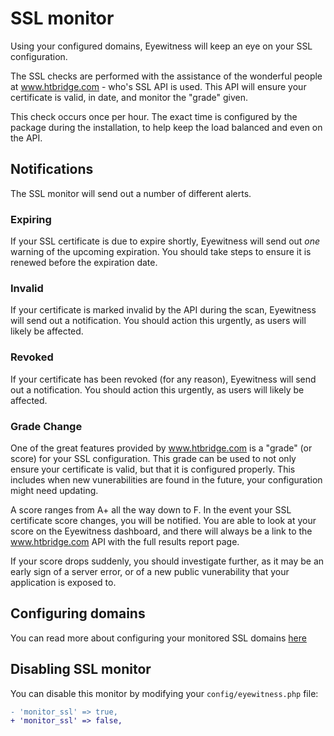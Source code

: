 # SSL monitor

Using your configured domains, Eyewitness will keep an eye on your SSL configuration.

The SSL checks are performed with the assistance of the wonderful people at www.htbridge.com - who's SSL API is used. This API will ensure your certificate is valid, in date, and monitor the "grade" given.

This check occurs once per hour. The exact time is configured by the package during the installation, to help keep the load balanced and even on the API.


## Notifications

The SSL monitor will send out a number of different alerts.

### Expiring

If your SSL certificate is due to expire shortly, Eyewitness will send out *one* warning of the upcoming expiration. You should take steps to ensure it is renewed before the expiration date.

### Invalid

If your certificate is marked invalid by the API during the scan, Eyewitness will send out a notification. You should action this urgently, as users will likely be affected.

### Revoked

If your certificate has been revoked (for any reason), Eyewitness will send out a notification. You should action this urgently, as users will likely be affected.

### Grade Change

One of the great features provided by www.htbridge.com is a "grade" (or score) for your SSL configuration. This grade can be used to not only ensure your certificate is valid, but that it is configured properly. This includes when new vunerabilities are found in the future, your configuration might need updating.

A score ranges from A+ all the way down to F. In the event your SSL certificate score changes, you will be notified. You are able to look at your score on the Eyewitness dashboard, and there will always be a link to the www.htbridge.com API with the full results report page.

If your score drops suddenly, you should investigate further, as it may be an early sign of a server error, or of a new public vunerability that your application is exposed to.


## Configuring domains

You can read more about configuring your monitored SSL domains [here](\configuration\general.md)


## Disabling SSL monitor

You can disable this monitor by modifying your `config/eyewitness.php` file:

```diff
- 'monitor_ssl' => true,
+ 'monitor_ssl' => false,
```
